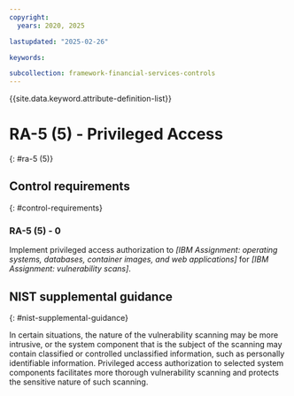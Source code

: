 ```yaml
---
copyright:
  years: 2020, 2025

lastupdated: "2025-02-26"

keywords:

subcollection: framework-financial-services-controls
---
```


{{site.data.keyword.attribute-definition-list}}

# RA-5 (5) -  Privileged Access
{: #ra-5 (5)}

## Control requirements
{: #control-requirements}



### RA-5 (5) - 0


Implement privileged access authorization to _[IBM Assignment: operating systems, databases, container images, and web applications]_ for _[IBM Assignment: vulnerability scans]_.












## NIST supplemental guidance
{: #nist-supplemental-guidance}

In certain situations, the nature of the vulnerability scanning may be more intrusive, or the system component that is the subject of the scanning may contain classified or controlled unclassified information, such as personally identifiable information. Privileged access authorization to selected system components facilitates more thorough vulnerability scanning and protects the sensitive nature of such scanning.
